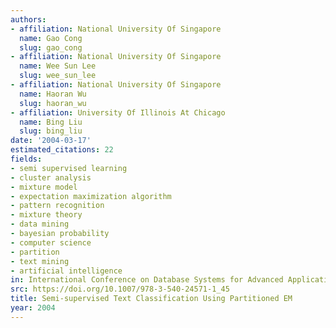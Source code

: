 ```yaml
---
authors:
- affiliation: National University Of Singapore
  name: Gao Cong
  slug: gao_cong
- affiliation: National University Of Singapore
  name: Wee Sun Lee
  slug: wee_sun_lee
- affiliation: National University Of Singapore
  name: Haoran Wu
  slug: haoran_wu
- affiliation: University Of Illinois At Chicago
  name: Bing Liu
  slug: bing_liu
date: '2004-03-17'
estimated_citations: 22
fields:
- semi supervised learning
- cluster analysis
- mixture model
- expectation maximization algorithm
- pattern recognition
- mixture theory
- data mining
- bayesian probability
- computer science
- partition
- text mining
- artificial intelligence
in: International Conference on Database Systems for Advanced Applications
src: https://doi.org/10.1007/978-3-540-24571-1_45
title: Semi-supervised Text Classification Using Partitioned EM
year: 2004
---
```

